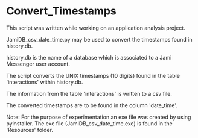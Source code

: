 # Convert_Timestamps

This script was written while working on an application analysis project.


JamiDB_csv_date_time.py may be used to convert the timestamps found in history.db.

history.db is the name of a database which is associated to a Jami Messenger user account.

The script converts the UNIX timestamps (10 digits) found in the table 'interactions' within history.db.

The information from the table 'interactions' is written to a csv file. 

The converted timestamps are to be found in the column 'date_time'. 

Note: For the purpose of experimentation an exe file was created by using pyinstaller. The exe file (JamiDB_csv_date_time.exe)
is found in the 'Resources' folder.
